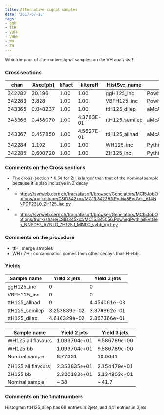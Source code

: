 ```yaml
---
title: Alternative signal samples
date: '2017-07-11'
tags:
- ggH
- ttH
- VBFH
- VHbb
- WH
- ZH
---
```

Which impact of alternative signal samples on the VH analysis ?

### Cross sections

| chan   | Xsec[pb]  | kFact | filtereff  | HistSvc_name   | physically_descriptive_name |
| -------| ----------| ----- |----------- | -------------- | -----------------------------
| 342282 | 30.196    | 1.00  | 1.00       | ggH125_inc     | PowhegPythia8EvtGen_CT10_AZNLOCTEQ6L1_ggH125_inc |
| 342283 | 3.828     | 1.00  | 1.00       | VBFH125_inc    | PowhegPythia8EvtGen_CT10_AZNLOCTEQ6L1_VBFH125_inc |
| 343365 | 0.048237   | 1.00  | 1.00       | ttH125_dilep   | aMcAtNloPythia8EvtGen_A14_NNPDF23_NNPDF30ME_ttH125_dilep |
| 343366 | 0.458070  | 1.00  | 4.3783E-01 | ttH125_semilep | aMcAtNloPythia8EvtGen_A14_NNPDF23_NNPDF30ME_ttH125_semilep |
| 343367 | 0.457850  | 1.00  | 4.5627E-01 | ttH125_allhad  | aMcAtNloPythia8EvtGen_A14_NNPDF23_NNPDF30ME_ttH125_allhad |
| 342284 | 1.102     | 1.00  | 1.00       | WH125_inc      | Pythia8EvtGen_A14NNPDF23LO_WH125_inc |
| 342285 | 0.600720  | 1.00  | 1.00       | ZH125_inc      | Pythia8EvtGen_A14NNPDF23LO_ZH125_inc |

### Comments on the Cross sections
- The cross-section * 0.58 for ZH is larger than that of the nominal sample because it is also inclusive in Z decay
- - https://svnweb.cern.ch/trac/atlasoff/browser/Generators/MC15JobOptions/trunk/share/DSID342xxx/MC15.342285.Pythia8EvtGen_A14NNPDF23LO_ZH125_inc.py
- - https://svnweb.cern.ch/trac/atlasoff/browser/Generators/MC15JobOptions/trunk/share/DSID345xxx/MC15.345056.PowhegPythia8EvtGen_NNPDF3_AZNLO_ZH125J_MINLO_vvbb_VpT.py

### Comments on the procedure
- ttH : merge samples
- WH / ZH : contamination comes from other decays than H->bb

### Yields
| Sample name    | Yield 2 jets | Yield 3 jets |
| -----------    | ------------ | ------------ |
| ggH125_inc     | 0            | 0            |
| VBFH125_inc    | 0            | 0            |
| ttH125_allhad  | 0            | 4.454061e-03 |
| ttH125_semilep | 3.253839e-02 | 3.376862e-01 |
| ttH125_dilep   | 4.616329e-02 | 2.367366e-01 |

| Sample name      | Yield 2 jets | Yield 3 jets |
| ---------------- | ------------ | ------------ |
| WH125 all flavours | 1.093704e+01 | 9.586789e+00 |
| WH125 bb         | 1.093704e+01 | 9.586789e+00 |
| Nominal sample   | 8.77331      | 10.0641      |
|                  |              |              |
| ZH125 all flavours | 2.353835e+01 | 2.154479e+01 |
| ZH125 bb         | 2.320183e+01 | 2.134803e+01 |
| Nominal sample   | ~ 38         | ~ 41.7       |

### Comments on the final numbers
Histogram ttH125_dilep has 68 entries in 2jets, and 441 entries in 3jets

